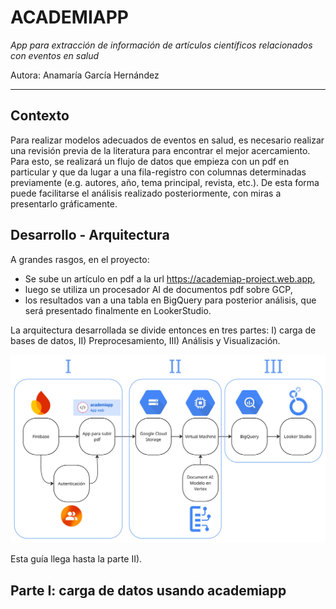 # ACADEMIAPP

*App para extracción de información de artículos científicos relacionados con eventos en salud*

Autora: Anamaría García Hernández

---

## Contexto

Para realizar modelos adecuados de eventos en salud, es necesario realizar una revisión previa de la literatura para encontrar el mejor acercamiento. Para esto, se realizará un flujo de datos que empieza con un pdf en particular y que da lugar a una fila-registro con columnas determinadas previamente (e.g. autores, año, tema principal, revista, etc.). De esta forma puede facilitarse el análisis realizado posteriormente, con miras a presentarlo gráficamente. 

## Desarrollo - Arquitectura

A grandes rasgos, en el proyecto:
- Se sube un artículo en pdf a la url https://academiap-project.web.app,
- luego se utiliza un procesador AI de documentos pdf sobre GCP,
- los resultados van a una tabla en BigQuery para posterior análisis, que será presentado finalmente en LookerStudio. 

La arquitectura desarrollada se divide entonces en tres partes: I) carga de bases de datos, II) Preprocesamiento, III) Análisis y Visualización.

![Grafo del proyecto](https://github.com/angarciahe/academiap/blob/c5eeadc499ec3cafa6daecc3e0b5b99ca56740b3/academiapp/images/Proyecto%20en%20grafos_partes.jpg)

Esta guía llega hasta la parte II).

## Parte I: carga de datos usando academiapp



